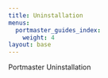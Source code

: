 ```yaml
---
title: Uninstallation
menus:
  portmaster_guides_index:
    weight: 4
layout: base
---
```


Portmaster Uninstallation
